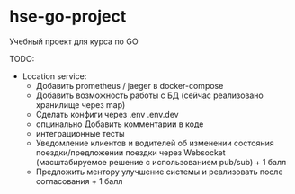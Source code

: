 # hse-go-project
Учебный проект для курса по GO

TODO:
- Location service:
  * Добавить prometheus / jaeger в docker-compose
  * Добавить возможность работы с БД (сейчас реализовано хранилище через map)
  * Сделать конфиги через .env .env.dev
  * опцинально Добавить комментарии в коде
  * интеграционные тесты
  * Уведомление клиентов и водителей об изменении состояния поездки/предложении поездки через Websocket (масштабируемое решение с использованием pub/sub) + 1 балл
  * Предложить ментору улучшение системы и реализовать после согласования + 1 балл
